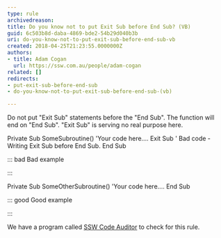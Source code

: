 ```yaml
---
type: rule
archivedreason: 
title: Do you know not to put Exit Sub before End Sub? (VB)
guid: 6c503b8d-daba-4869-bde2-54b29d040b3b
uri: do-you-know-not-to-put-exit-sub-before-end-sub-vb
created: 2018-04-25T21:23:55.0000000Z
authors:
- title: Adam Cogan
  url: https://ssw.com.au/people/adam-cogan
related: []
redirects:
- put-exit-sub-before-end-sub
- do-you-know-not-to-put-exit-sub-before-end-sub-(vb)

---
```


Do not put "Exit Sub" statements before the "End Sub". The function will end on "End Sub". "Exit Sub" is serving no real purpose here.

<!--endintro-->

Private Sub SomeSubroutine()
'Your code here....
Exit Sub ' Bad code - Writing Exit Sub before End Sub.
End Sub


::: bad
Bad example

:::


Private Sub SomeOtherSubroutine()
'Your code here....
End Sub


::: good
Good example

:::


We have a program called [SSW Code Auditor](https&#58;//www.ssw.com.au/ssw/CodeAuditor/Rules.aspx#ExitSub) to check for this rule.
